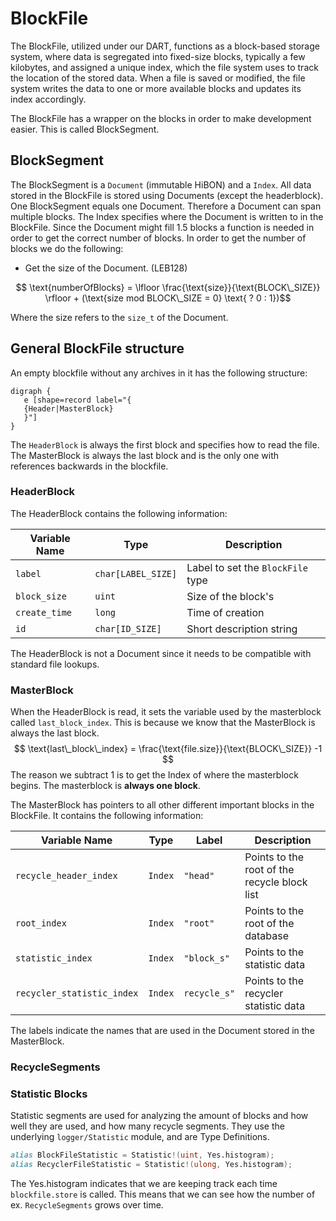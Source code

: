 # BlockFile 

The BlockFile, utilized under our DART, functions as a block-based storage system, where data is segregated into fixed-size blocks, typically a few kilobytes, and assigned a unique index, which the file system uses to track the location of the stored data. When a file is saved or modified, the file system writes the data to one or more available blocks and updates its index accordingly. 

The BlockFile has a wrapper on the blocks in order to make development easier. This is called BlockSegment.
## BlockSegment
The BlockSegment is a `Document` (immutable HiBON) and a `Index`. All data stored in the BlockFile is stored using Documents (except the headerblock).
One BlockSegment equals one Document. Therefore a Document can span multiple blocks. The Index specifies where the Document is written to in the BlockFile.
Since the Document might fill 1.5 blocks a function is needed in order to get the correct number of blocks. In order to get the number of blocks we do the following:
* Get the size of the Document. (LEB128)

$$ \text{numberOfBlocks} = \lfloor \frac{\text{size}}{\text{BLOCK\_SIZE}} \rfloor + (\text{size mod BLOCK\_SIZE = 0} \text{ ? 0 : 1})$$

Where the size refers to the `size_t` of the Document.


## General BlockFile structure
An empty blockfile without any archives in it has the following structure:
```graphviz
digraph {
   e [shape=record label="{
   {Header|MasterBlock}
   }"]
}
```
The `HeaderBlock` is always the first block and specifies how to read the file. The MasterBlock is always the last block and is the only one with references backwards in the blockfile.

### HeaderBlock
The HeaderBlock contains the following information:

| Variable Name   | Type  | Description                       |
| ------------ | ----- | --------------------------------- |
| `label`      | `char[LABEL_SIZE]` | Label to set the `BlockFile` type |
| `block_size` | `uint` | Size of the block's               |
| `create_time`| `long` | Time of creation                  |
| `id`         | `char[ID_SIZE]`  | Short description string          |

The HeaderBlock is not a Document since it needs to be compatible with standard file lookups. 
### MasterBlock
When the HeaderBlock is read, it sets the variable used by the masterblock called `last_block_index`. This is because we know that the MasterBlock is always the last block.
$$ \text{last\_block\_index} = \frac{\text{file.size}}{\text{BLOCK\_SIZE}} -1 $$
The reason we subtract 1 is to get the Index of where the masterblock begins. The masterblock is **always one block**.

The MasterBlock has pointers to all other different important blocks in the BlockFile. It contains the following information:

| Variable Name              | Type   | Label        | Description                                  |
| -------------------------- | ------ | ------------ | -------------------------------------------- |
| `recycle_header_index`     | `Index`| `"head"`     | Points to the root of the recycle block list |
| `root_index`               | `Index`| `"root"`     | Points to the root of the database           |
| `statistic_index`          | `Index`| `"block_s"`  | Points to the statistic data                 |
| `recycler_statistic_index` | `Index`| `recycle_s"` | Points to the recycler statistic data        |

The labels indicate the names that are used in the Document stored in the MasterBlock.

### RecycleSegments

### Statistic Blocks
Statistic segments are used for analyzing the amount of blocks and how well they are used, and how many recycle segments. 
They use the underlying `logger/Statistic` module, and are Type Definitions.
```d
alias BlockFileStatistic = Statistic!(uint, Yes.histogram);
alias RecyclerFileStatistic = Statistic!(ulong, Yes.histogram);
```
The Yes.histogram indicates that we are keeping track each time `blockfile.store` is called. This means that we can see how the number of ex. `RecycleSegments` grows over time.


<!-- ```graphviz
digraph {
   a [shape=record label="left | {above|middle|below} | <f1>right"]
   b [shape=record label="{row1\l|row2\r|{row3\nleft|<f2>row3\nright}|row4}"]
   c [shape=record label="left | above|middle|below | right"]
   d [shape=record label="XXX|XXX|XXXX|XX|XXXXX"]
}
```



